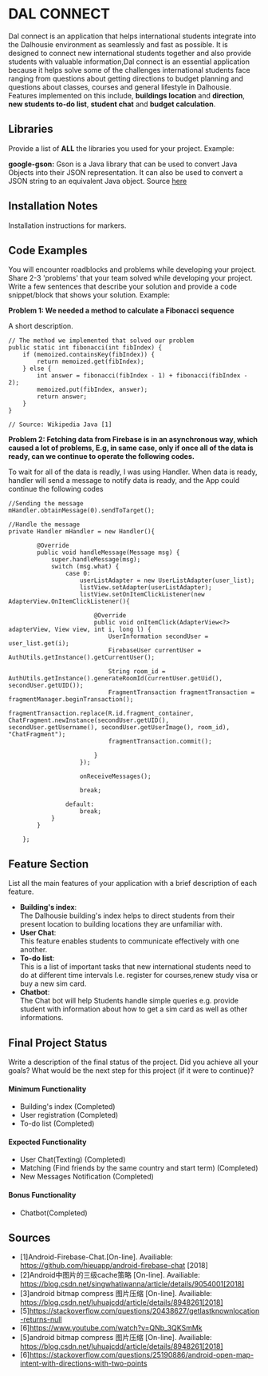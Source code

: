 # DAL CONNECT
Dal connect is an application that helps international students integrate into the Dalhousie environment as seamlessly and fast as possible. It is designed to connect new international students together and also provide students with valuable information,Dal connect is an essential application because it helps solve some of the challenges international students face ranging from questions about getting directions to budget planning and questions about classes, courses and general lifestyle in Dalhousie. Features implemented on this include, **buildings location** and **direction**, **new students to-do list**, **student chat** and **budget calculation**.


## Libraries
Provide a list of **ALL** the libraries you used for your project. Example:

**google-gson:** Gson is a Java library that can be used to convert Java Objects into their JSON representation. It can also be used to convert a JSON string to an equivalent Java object. Source [here](https://github.com/google/gson)

## Installation Notes
Installation instructions for markers.

## Code Examples
You will encounter roadblocks and problems while developing your project. Share 2-3 'problems' that your team solved while developing your project. Write a few sentences that describe your solution and provide a code snippet/block that shows your solution. Example:

**Problem 1: We needed a method to calculate a Fibonacci sequence**

A short description.
```
// The method we implemented that solved our problem
public static int fibonacci(int fibIndex) {
    if (memoized.containsKey(fibIndex)) {
        return memoized.get(fibIndex);
    } else {
        int answer = fibonacci(fibIndex - 1) + fibonacci(fibIndex - 2);
        memoized.put(fibIndex, answer);
        return answer;
    }
}

// Source: Wikipedia Java [1]
```

**Problem 2: Fetching data from Firebase is in an asynchronous way, which caused a lot of problems, E.g, in same case, only if once all of the data is ready, can we continue to operate the following codes.<br/>**

To wait for all of the data is readly, I was using Handler. When data is ready,  handler will send a message to notify data is ready, and the App could continue the following codes

```
//Sending the message
mHandler.obtainMessage(0).sendToTarget();
```

```
//Handle the message
private Handler mHandler = new Handler(){

        @Override
        public void handleMessage(Message msg) {
            super.handleMessage(msg);
            switch (msg.what) {
                case 0:
                    userListAdapter = new UserListAdapter(user_list);
                    listView.setAdapter(userListAdapter);
                    listView.setOnItemClickListener(new AdapterView.OnItemClickListener(){

                        @Override
                        public void onItemClick(AdapterView<?> adapterView, View view, int i, long l) {
                            UserInformation secondUser = user_list.get(i);
                            FirebaseUser currentUser = AuthUtils.getInstance().getCurrentUser();

                            String room_id = AuthUtils.getInstance().generateRoomId(currentUser.getUid(), secondUser.getUID());
                            FragmentTransaction fragmentTransaction = fragmentManager.beginTransaction();
                            fragmentTransaction.replace(R.id.fragment_container, ChatFragment.newInstance(secondUser.getUID(), secondUser.getUsername(), secondUser.getUserImage(), room_id), "ChatFragment");
                            fragmentTransaction.commit();

                        }
                    });

                    onReceiveMessages();

                    break;

                default:
                    break;
            }
        }

    };
```


## Feature Section
List all the main features of your application with a brief description of each feature.
- **Building's index**:<br>
The Dalhousie building's index helps to direct students from their present location to building locations they are unfamiliar with.
- **User Chat**:<br>
This feature enables students to communicate effectively with one another.
- **To-do list**:<br>
This is a list of important tasks that new international students need to do at different time intervals I.e. register for courses,renew study visa or buy a new sim card. 
- **Chatbot**:<br>
The Chat bot will help Students handle simple queries e.g. provide student with information about how to get a sim card as well as other informations.

## Final Project Status
Write a description of the final status of the project. Did you achieve all your goals? What would be the next step for this project (if it were to continue)?

#### Minimum Functionality
- Building's index (Completed)
- User registration (Completed)
- To-do list (Completed)

#### Expected Functionality
- User Chat(Texting) (Completed)
- Matching (Find friends by the same country and start term) (Completed)
- New Messages Notification (Completed)

#### Bonus Functionality
- Chatbot(Completed)

## Sources
- [1]Android-Firebase-Chat.[On-line]. Availiable: https://github.com/hieuapp/android-firebase-chat [2018]
- [2]Android中图片的三级cache策略  [On-line]. Availiable: https://blog.csdn.net/singwhatiwanna/article/details/9054001[2018]
- [3]android bitmap compress 图片压缩  [On-line]. Availiable: https://blog.csdn.net/luhuajcdd/article/details/8948261[2018]
- [5]https://stackoverflow.com/questions/20438627/getlastknownlocation-returns-null
- [6]https://www.youtube.com/watch?v=QNb_3QKSmMk   
- [5]android bitmap compress 图片压缩 [On-line]. Availiable: https://blog.csdn.net/luhuajcdd/article/details/8948261[2018]
- [6]https://stackoverflow.com/questions/25190886/android-open-map-intent-with-directions-with-two-points
